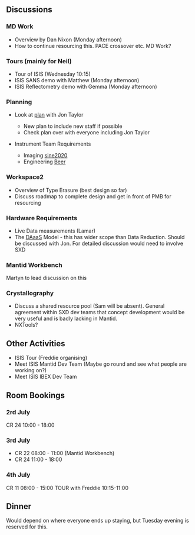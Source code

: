## Discussions

### MD Work
* Overview by Dan Nixon (Monday afternoon)
* How to continue resourcing this. PACE crossover etc. MD Work? 

### Tours (mainly for Neil)
* Tour of ISIS (Wednesday 10:15)
* ISIS SANS demo with Matthew (Monday afternoon)
* ISIS Reflectometry demo with Gemma (Monday afternoon)

### Planning
* Look at [plan](https://docs.google.com/spreadsheets/d/16z5WiGysXqssw5GFhP05LpfEnmoU-sBeT-HiZSGOzAA/edit#gid=669025093) with Jon Taylor
  * New plan to include new staff if possible
  * Check plan over with everyone including Jon Taylor

* Instrument Team Requirements
  * Imaging [sine2020](https://github.com/DMSC-Instrument-Data/documents/blob/8f3abf8cbc951a23e1d3eeeec0285c039cded9ed/meeting_notes/June_2018_Italy/imaging_questions.md)
  * Engineering [Beer](https://indico.esss.lu.se/event/1023/)
  
### Workspace2
* Overview of Type Erasure (best design so far)
* Discuss roadmap to complete design and get in front of PMB for resourcing

### Hardware Requirements 
* Live Data measurements (Lamar)
* The [DAaaS](https://github.com/DMSC-Instrument-Data/documents/blob/master/meeting_notes/May_2018/DAaaS.md) Model - this has wider scope than Data Reduction. Should be discussed with Jon. For detailed discussion would need to involve SXD 

### Mantid Workbench
Martyn to lead discussion on this

### Crystallography
* Discuss a shared resource pool (Sam will be absent). General agreement within SXD dev teams that concept development would be very useful and is badly lacking in Mantid.
* NXTools?

## Other Activities 

* ISIS Tour (Freddie organising)
* Meet ISIS Mantid Dev Team (Maybe go round and see what people are working on?)
* Meet ISIS IBEX Dev Team

## Room Bookings

### 2rd July
CR 24 10:00 - 18:00

### 3rd July

* CR 22 08:00 - 11:00 (Mantid Workbench)
* CR 24 11:00 - 18:00

### 4th July
CR 11 08:00 - 15:00
TOUR with Freddie 10:15-11:00

## Dinner
Would depend on where everyone ends up staying, but Tuesday evening is reserved for this.



